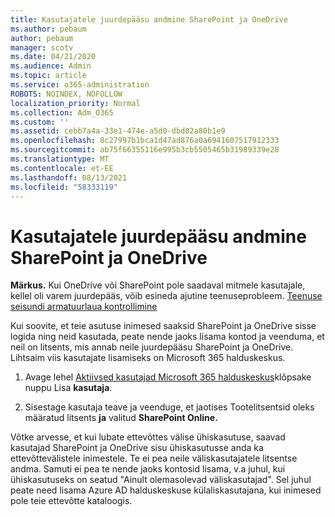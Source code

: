 ```yaml
---
title: Kasutajatele juurdepääsu andmine SharePoint ja OneDrive
ms.author: pebaum
author: pebaum
manager: scotv
ms.date: 04/21/2020
ms.audience: Admin
ms.topic: article
ms.service: o365-administration
ROBOTS: NOINDEX, NOFOLLOW
localization_priority: Normal
ms.collection: Adm_O365
ms.custom: ''
ms.assetid: cebb7a4a-33e1-474e-a5d0-dbd02a80b1e9
ms.openlocfilehash: 8c27997b1bca1d47ad876a0a6941607517912333
ms.sourcegitcommit: ab75f66355116e995b3cb5505465b31989339e28
ms.translationtype: MT
ms.contentlocale: et-EE
ms.lasthandoff: 08/13/2021
ms.locfileid: "58333119"
---
```

# <a name="give-users-access-to-sharepoint-and-onedrive"></a>Kasutajatele juurdepääsu andmine SharePoint ja OneDrive

**Märkus.** Kui OneDrive või SharePoint pole saadaval mitmele kasutajale, kellel oli varem juurdepääs, võib esineda ajutine teenuseprobleem. [Teenuse seisundi armatuurlaua kontrollimine](https://portal.office.com/adminportal/home#/servicehealth)
  
Kui soovite, et teie asutuse inimesed saaksid SharePoint ja OneDrive sisse logida ning neid kasutada, peate nende jaoks lisama kontod ja veenduma, et neil on litsents, mis annab neile juurdepääsu SharePoint ja OneDrive. Lihtsaim viis kasutajate lisamiseks on Microsoft 365 halduskeskus.
  
1. Avage lehel [Aktiivsed kasutajad Microsoft 365 halduskeskus](https://portal.office.com/adminportal/home#/users)klõpsake nuppu Lisa **kasutaja**.
    
2. Sisestage kasutaja teave ja veenduge, et jaotises Tootelitsentsid oleks määratud litsents **ja** valitud **SharePoint Online.** 
    
Võtke arvesse, et kui lubate ettevõttes välise ühiskasutuse, saavad kasutajad SharePoint ja OneDrive sisu ühiskasutusse anda ka ettevõttevälistele inimestele. Te ei pea neile väliskasutajatele litsentse andma. Samuti ei pea te nende jaoks kontosid lisama, v.a juhul, kui ühiskasutuseks on seatud "Ainult olemasolevad väliskasutajad". Sel juhul peate need lisama Azure AD halduskeskuse külaliskasutajana, kui inimesed pole teie ettevõtte kataloogis.
  

